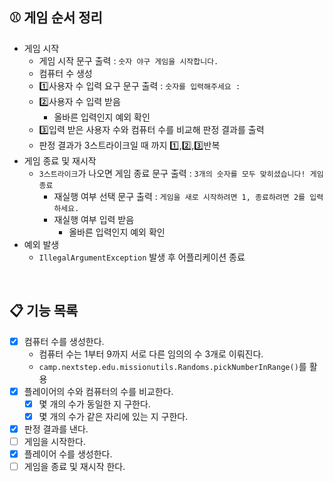 ## ⚾️ 게임 순서 정리

- 게임 시작
    - 게임 시작 문구 출력 : `숫자 야구 게임을 시작합니다.`
    - 컴퓨터 수 생성
    - 1️⃣사용자 수 입력 요구 문구 출력 : `숫자를 입력해주세요 : `
    - 2️⃣사용자 수 입력 받음
        - 올바른 입력인지 예외 확인
    - 3️⃣입력 받은 사용자 수와 컴퓨터 수를 비교해 판정 결과를 출력
    - 판정 결과가 3스트라이크일 때 까지 1️⃣,2️⃣,3️⃣반복
- 게임 종료 및 재시작
    - `3스트라이크`가 나오면 게임 종료 문구 출력 : `3개의 숫자를 모두 맞히셨습니다! 게임 종료`
        - 재실행 여부 선택 문구 출력 : `게임을 새로 시작하려면 1, 종료하려면 2를 입력하세요.`
        - 재실행 여부 입력 받음
            - 올바른 입력인지 예외 확인
- 예외 발생
    - `IllegalArgumentException` 발생 후 어플리케이션 종료

<br>

## 📋 기능 목록

- [x] 컴퓨터 수를 생성한다.
    - 컴퓨터 수는 1부터 9까지 서로 다른 임의의 수 3개로 이뤄진다.
    - `camp.nextstep.edu.missionutils.Randoms.pickNumberInRange()`를 활용
- [x] 플레이어의 수와 컴퓨터의 수를 비교한다.
    - [x] 몇 개의 수가 동일한 지 구한다.
    - [x] 몇 개의 수가 같은 자리에 있는 지 구한다.
- [x] 판정 결과를 낸다.
- [ ] 게임을 시작한다.
- [x] 플레이어 수를 생성한다.
- [ ] 게임을 종료 및 재시작 한다.